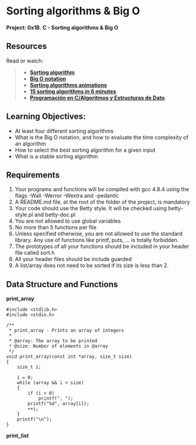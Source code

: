 # Sorting algorithms & Big O
**Project: 0x1B. C - Sorting algorithms & Big O**

## Resources
Read or watch:
> - [**Sorting algorithm**](https://en.wikipedia.org/wiki/Sorting_algorithm)
> - [**Big O notation**](https://stackoverflow.com/questions/487258/what-is-a-plain-english-explanation-of-big-o-notation)
> - [**Sorting algorithms animations**](https://www.toptal.com/developers/sorting-algorithms)
> - [**15 sorting algorithms in 6 minutes**](https://www.youtube.com/watch?v=kPRA0W1kECg&ab_channel=TimoBingmann)
> - [**Programación en C/Algoritmos y Estructuras de Dato**](https://es.wikibooks.org/wiki/Programaci%C3%B3n_en_C/Algoritmos_y_Estructuras_de_Datos)

## Learning Objectives:

- At least four different sorting algorithms
- What is the Big O notation, and how to evaluate the time complexity of an algorithm
- How to select the best sorting algorithm for a given input
- What is a stable sorting algorithm

## Requirements

1. Your programs and functions will be compiled with gcc 4.8.4 using the flags -Wall -Werror -Wextra and -pedantic
2. A README.md file, at the root of the folder of the project, is mandatory
3. Your code should use the Betty style. It will be checked using betty-style.pl and betty-doc.pl
4. You are not allowed to use global variables
5. No more than 5 functions per file
6. Unless specified otherwise, you are not allowed to use the standard library. Any use of functions like printf, puts, … is totally forbidden.
7. The prototypes of all your functions should be included in your header file called sort.h
8. All your header files should be include guarded
9. A list/array does not need to be sorted if its size is less than 2.

## Data Structure and Functions

**print_array**

```
#include <stdlib.h>
#include <stdio.h>

/**
 * print_array - Prints an array of integers
 *
 * @array: The array to be printed
 * @size: Number of elements in @array
 */
void print_array(const int *array, size_t size)
{
    size_t i;

    i = 0;
    while (array && i < size)
    {
        if (i > 0)
            printf(", ");
        printf("%d", array[i]);
        ++i;
    }
    printf("\n");
}
```          
**print_list**

